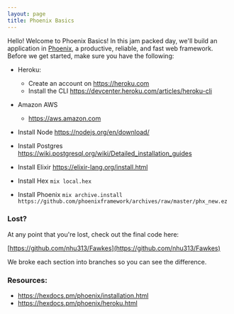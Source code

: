```yaml
---
layout: page
title: Phoenix Basics
---
```


Hello! Welcome to Phoenix Basics! In this jam packed day, we'll build an application in [Phoenix](https://phoenixframework.org), a productive, reliable, and fast web framework. Before we get started, make sure you have the following:

- Heroku:
  - Create an account on https://heroku.com
  - Install the CLI https://devcenter.heroku.com/articles/heroku-cli

- Amazon AWS
  - https://aws.amazon.com
- Install Node https://nodejs.org/en/download/
- Install Postgres https://wiki.postgresql.org/wiki/Detailed_installation_guides
- Install Elixir https://elixir-lang.org/install.html
- Install Hex `mix local.hex`
- Install Phoenix `mix archive.install https://github.com/phoenixframework/archives/raw/master/phx_new.ez`

### Lost?
At any point that you're lost, check out the final code here:

[https://github.com/nhu313/Fawkes](https://github.com/nhu313/Fawkes)

We broke each section into branches so you can see the difference.

### Resources:
- https://hexdocs.pm/phoenix/installation.html
- https://hexdocs.pm/phoenix/heroku.html
